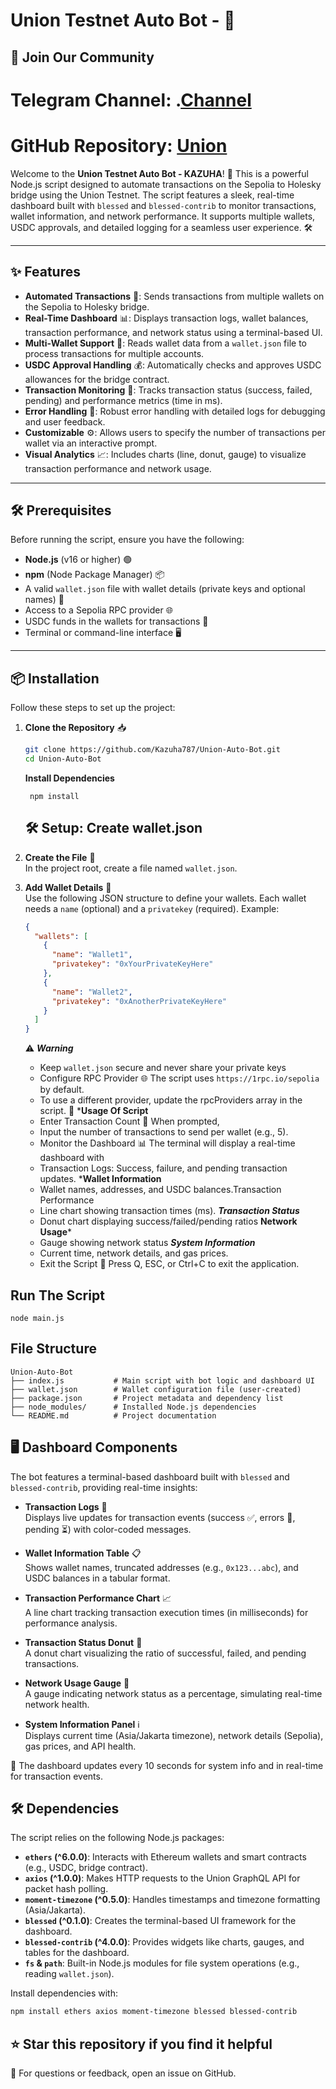 # Union Testnet Auto Bot - 🚀
## 📢 Join Our Community

# Telegram Channel: .[Channel](https://t.me/Offical_Im_kazuha)
# GitHub Repository: [Union](https://github.com/Kazuha787/Union-Auto-Bot.git)

Welcome to the **Union Testnet Auto Bot - KAZUHA**! 🎉 This is a powerful Node.js script designed to automate transactions on the Sepolia to Holesky bridge using the Union Testnet. The script features a sleek, real-time dashboard built with `blessed` and `blessed-contrib` to monitor transactions, wallet information, and network performance. It supports multiple wallets, USDC approvals, and detailed logging for a seamless user experience. 🛠️

---

## ✨ Features

- **Automated Transactions** 🤖: Sends transactions from multiple wallets on the Sepolia to Holesky bridge.
- **Real-Time Dashboard** 📊: Displays transaction logs, wallet balances, transaction performance, and network status using a terminal-based UI.
- **Multi-Wallet Support** 🔑: Reads wallet data from a `wallet.json` file to process transactions for multiple accounts.
- **USDC Approval Handling** 💰: Automatically checks and approves USDC allowances for the bridge contract.
- **Transaction Monitoring** 📡: Tracks transaction status (success, failed, pending) and performance metrics (time in ms).
- **Error Handling** 🚨: Robust error handling with detailed logs for debugging and user feedback.
- **Customizable** ⚙️: Allows users to specify the number of transactions per wallet via an interactive prompt.
- **Visual Analytics** 📈: Includes charts (line, donut, gauge) to visualize transaction performance and network usage.

---

## 🛠️ Prerequisites

Before running the script, ensure you have the following:

- **Node.js** (v16 or higher) 🟢
- **npm** (Node Package Manager) 📦
- A valid `wallet.json` file with wallet details (private keys and optional names) 🔐
- Access to a Sepolia RPC provider 🌐
- USDC funds in the wallets for transactions 💸
- Terminal or command-line interface 🖥️

---

## 📦 Installation

Follow these steps to set up the project:

1. **Clone the Repository** 📥
   ```bash
   git clone https://github.com/Kazuha787/Union-Auto-Bot.git
   cd Union-Auto-Bot
   ```
   **Install Dependencies**
   ```
    npm install
   ```

    ## 🛠️ Setup: Create wallet.json

1. **Create the File** 📄  
   In the project root, create a file named `wallet.json`.

2. **Add Wallet Details** 🔐  
   Use the following JSON structure to define your wallets. Each wallet needs a `name` (optional) and a `privatekey` (required). Example:
   ```json
   {
     "wallets": [
       {
         "name": "Wallet1",
         "privatekey": "0xYourPrivateKeyHere"
       },
       {
         "name": "Wallet2",
         "privatekey": "0xAnotherPrivateKeyHere"
       }
     ]
   }
   ```
   ⚠️ ***Warning***
   - Keep `wallet.json` secure and never share your private keys
   - Configure RPC Provider 🌐 The script uses `https://1rpc.io/sepolia` by default.
   - To use a different provider, update the rpcProviders array in the script.
   🚀 ***Usage Of Script** 
   - Enter Transaction Count 🔢 When prompted,
   - Input the number of transactions to send per wallet (e.g., 5).
   - Monitor the Dashboard 📊 The terminal will display a real-time dashboard with
   - Transaction Logs: Success, failure, and pending transaction updates.
   ***Wallet Information**
   - Wallet names, addresses, and USDC balances.Transaction Performance
   - Line chart showing transaction times (ms).
   ***Transaction Status***
   - Donut chart displaying success/failed/pending ratios
   **Network Usage***
   - Gauge showing network status
   ***System Information***
   - Current time, network details, and gas prices.
   - Exit the Script 🛑 Press Q, ESC, or Ctrl+C to exit the application.
## Run The Script 
```
node main.js
```

## File Structure

```
Union-Auto-Bot
├── index.js           # Main script with bot logic and dashboard UI
├── wallet.json        # Wallet configuration file (user-created)
├── package.json       # Project metadata and dependency list
├── node_modules/      # Installed Node.js dependencies
└── README.md          # Project documentation
```

## 🖥️ Dashboard Components

The bot features a terminal-based dashboard built with `blessed` and `blessed-contrib`, providing real-time insights:

- **Transaction Logs** 📜  
  Displays live updates for transaction events (success ✅, errors 🚨, pending ⏳) with color-coded messages.

- **Wallet Information Table** 📋  
  Shows wallet names, truncated addresses (e.g., `0x123...abc`), and USDC balances in a tabular format.

- **Transaction Performance Chart** 📈  
  A line chart tracking transaction execution times (in milliseconds) for performance analysis.

- **Transaction Status Donut** 🍩  
  A donut chart visualizing the ratio of successful, failed, and pending transactions.

- **Network Usage Gauge** 📏  
  A gauge indicating network status as a percentage, simulating real-time network health.

- **System Information Panel** ℹ️  
  Displays current time (Asia/Jakarta timezone), network details (Sepolia), gas prices, and API health.

🔧 The dashboard updates every 10 seconds for system info and in real-time for transaction events.


## 🛠️ Dependencies

The script relies on the following Node.js packages:

- **`ethers` (^6.0.0)**: Interacts with Ethereum wallets and smart contracts (e.g., USDC, bridge contract).
- **`axios` (^1.0.0)**: Makes HTTP requests to the Union GraphQL API for packet hash polling.
- **`moment-timezone` (^0.5.0)**: Handles timestamps and timezone formatting (Asia/Jakarta).
- **`blessed` (^0.1.0)**: Creates the terminal-based UI framework for the dashboard.
- **`blessed-contrib` (^4.0.0)**: Provides widgets like charts, gauges, and tables for the dashboard.
- **`fs` & `path`**: Built-in Node.js modules for file system operations (e.g., reading `wallet.json`).

Install dependencies with:  
```bash
npm install ethers axios moment-timezone blessed blessed-contrib
```
 ## ⭐ Star this repository if you find it helpful
📩 For questions or feedback, open an issue on GitHub.
